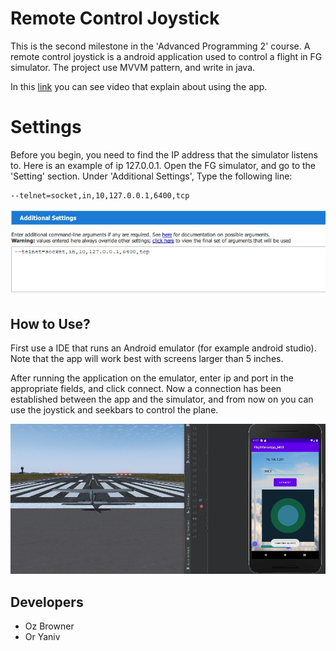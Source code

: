 # Remote Control Joystick

This is the second milestone in the 'Advanced Programming 2' course. A remote control joystick is a android application used to control a flight in FG simulator. The project use MVVM pattern, and write in java.

In this [link](https://www.youtube.com/watch?v=ihzss1QK-Og) you can see video that explain about using the app. 

# Settings

Before you begin, you need to find the IP address that the simulator listens to. Here is an example of ip 127.0.0.1.
Open the FG simulator, and go to the 'Setting' section. Under 'Additional Settings', Type the following line:



```bash
--telnet=socket,in,10,127.0.0.1,6400,tcp
```

![setting](image/additional_settings.jpg)

## How to Use?

First use a IDE that runs an Android emulator (for example android studio). Note that the app will work best with screens larger than 5 inches.

After running the application on the emulator, enter ip and port in the appropriate fields, and click connect. Now a connection has been established between the app and the simulator, and from now on you can use the joystick and seekbars to control the plane.

![screen_shot](image/screen_shot.jpg)


## Developers
* Oz Browner
* Or Yaniv
